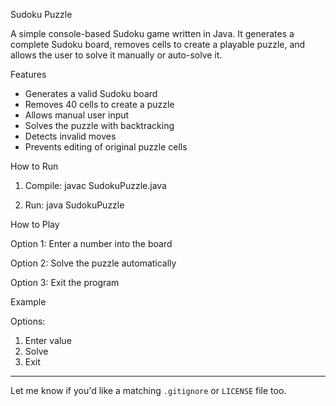 Sudoku Puzzle

A simple console-based Sudoku game written in Java. It generates a complete Sudoku board, removes cells to create a playable puzzle, and allows the user to solve it manually or auto-solve it.

Features

- Generates a valid Sudoku board
- Removes 40 cells to create a puzzle
- Allows manual user input
- Solves the puzzle with backtracking
- Detects invalid moves
- Prevents editing of original puzzle cells

How to Run

1. Compile: javac SudokuPuzzle.java


2. Run: java SudokuPuzzle


How to Play

Option 1: Enter a number into the board

Option 2: Solve the puzzle automatically

Option 3: Exit the program


Example

Options:
1. Enter value
2. Solve
3. Exit

---

Let me know if you'd like a matching `.gitignore` or `LICENSE` file too.
```
